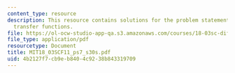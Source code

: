 ```yaml
---
content_type: resource
description: This resource contains solutions for the problem statements related to
  transfer functions.
file: https://ol-ocw-studio-app-qa.s3.amazonaws.com/courses/18-03sc-differential-equations-fall-2011/4b2127f7cb9eb8404c9238b843319709_MIT18_03SCF11_ps7_s30s.pdf
file_type: application/pdf
resourcetype: Document
title: MIT18_03SCF11_ps7_s30s.pdf
uid: 4b2127f7-cb9e-b840-4c92-38b843319709
---
```

